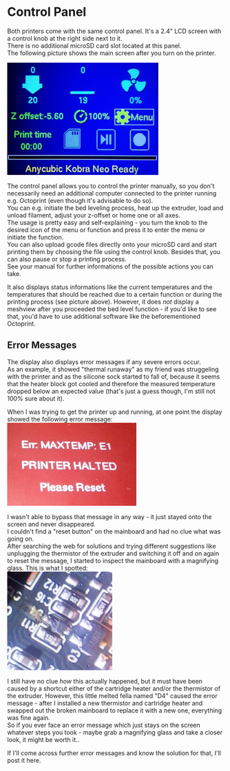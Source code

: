 <link rel=”manifest” href=”docs/manifest.webmanifest”>

# Control Panel  
Both printers come with the same control panel. It's a 2.4" LCD screen with a control knob at the right side next to it.  
There is no additional microSD card slot located at this panel.  
The following picture shows the main screen after you turn on the printer.  

![Main screen](../assets/images/display_start_web.jpg)

The control panel allows you to control the printer manually, so you don't necessarily need an additional computer connected to the printer running e.g. Octoprint (even though it's advisable to do so).  
You can e.g. initiate the bed leveling process, heat up the extruder, load and unload filament, adjust your z-offset or home one or all axes.  
The usage is pretty easy and self-explaining - you turn the knob to the desired icon of the menu or function and press it to enter the menu or initiate the function.  
You can also upload gcode files directly onto your microSD card and start printing them by choosing the file using the control knob. Besides that, you can also pause or stop a printing process.  
See your manual for further informations of the possible actions you can take.  
  
It also displays status informations like the current temperatures and the temperatures that should be reached due to a certain function or during the printing process (see picture above). 
However, it does *not* display a meshview after you proceeded the bed level function - if you'd like to see that, you'd have to use additional software like the beforementioned Octoprint.  
  
## Error Messages
The display also displays error messages if any severe errors occur.  
As an example, it showed "thermal runaway" as my friend was struggeling with the printer and as the silicone sock started to fall of, because it seems that the heater block got cooled and therefore the measured temperature dropped below an expected value (that's just a guess though, I'm still not 100% sure about it).  
  
When I was trying to get the printer up and running, at one point the display showed the following error message:  
![Error E1](../assets/images/controlunit_err_e1-max-temp_web.jpg)   

I wasn't able to bypass that message in any way - it just stayed onto the screen and never disappeared.  
I couldn't find a "reset button" on the mainboard and had no clue what was going on.   
After searching the web for solutions and trying different suggestions like unplugging the thermistor of the extruder and switching it off and on again to reset the message, I started to inspect the mainboard with a magnifying glass. This is what I spotted:  
![Melted D4 caused by a shortcut](../assets/images/mainboard_melted-D4_web.jpg)  
  
I still have no clue *how* this actually happened, but it must have been caused by a shortcut either of the cartridge heater and/or the thermistor of the extruder. However, this little melted fella named "D4" caused the error message - after I installed a new thermistor and cartridge heater and swapped out the broken mainboard to replace it with a new one, everything was fine again.  
So if you ever face an error message which just stays on the screen whatever steps you took - maybe grab a magnifying glass and take a closer look, it might be worth it..  
  
If I'll come across further error messages and know the solution for that, I'll post it here.
